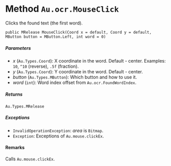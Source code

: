 # Method `Au.ocr.MouseClick`

Clicks the found text (the first word).

```
public MRelease MouseClick(Coord x = default, Coord y = default, MButton button = MButton.Left, int word = 0)
```

##### Parameters

- *x*  (`Au.Types.Coord`):
    X coordinate in the word. Default - center. Examples: `10`, `^10` (reverse), `.5f` (fraction).
- *y*  (`Au.Types.Coord`):
    Y coordinate in the word. Default - center.
- *button*  (`Au.Types.MButton`):
    Which button and how to use it.
- *word*  (`int`):
    Word index offset from `Au.ocr.FoundWordIndex`.

##### Returns

`Au.Types.MRelease`

##### Exceptions

- `InvalidOperationException`:
    *area* is `Bitmap`.
- `Exception`:
    Exceptions of `Au.mouse.clickEx`.

#### Remarks

Calls `Au.mouse.clickEx`.